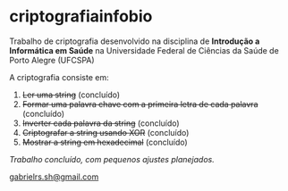 ﻿# criptografiainfobio

Trabalho de criptografia desenvolvido na disciplina de **Introdução a Informática em Saúde** na Universidade Federal de Ciências da Saúde de Porto Alegre (UFCSPA)

A criptografia consiste em:

1. ~~Ler uma string~~ (concluído)
2. ~~Formar uma palavra chave com a primeira letra de cada palavra~~ (concluído)
3. ~~Inverter cada palavra da string~~ (concluído)
4. ~~Criptografar a string usando XOR~~ (concluído)
5. ~~Mostrar a string em hexadecimal~~ (concluído)

_Trabalho concluído, com pequenos ajustes planejados._

gabrielrs.sh@gmail.com
